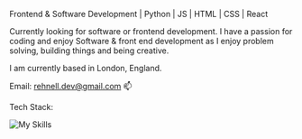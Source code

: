 Frontend & Software Development | Python | JS | HTML | CSS | React

 Currently looking for software or frontend development. 
 I have a passion for coding and enjoy Software & front end development as I enjoy problem solving, building things and being creative. 
 
 I am currently based in London, England. 

Email: rehnell.dev@gmail.com 📫





Tech Stack:

![My Skills](https://skillicons.dev/icons?i=js,python,html,css,react,bootstrap,vscode,github,ps,ae)
<!---
Rehnell/Rehnell is a ✨ special ✨ repository because its `README.md` (this file) appears on your GitHub profile.
You can click the Preview link to take a look at your changes.
--->


